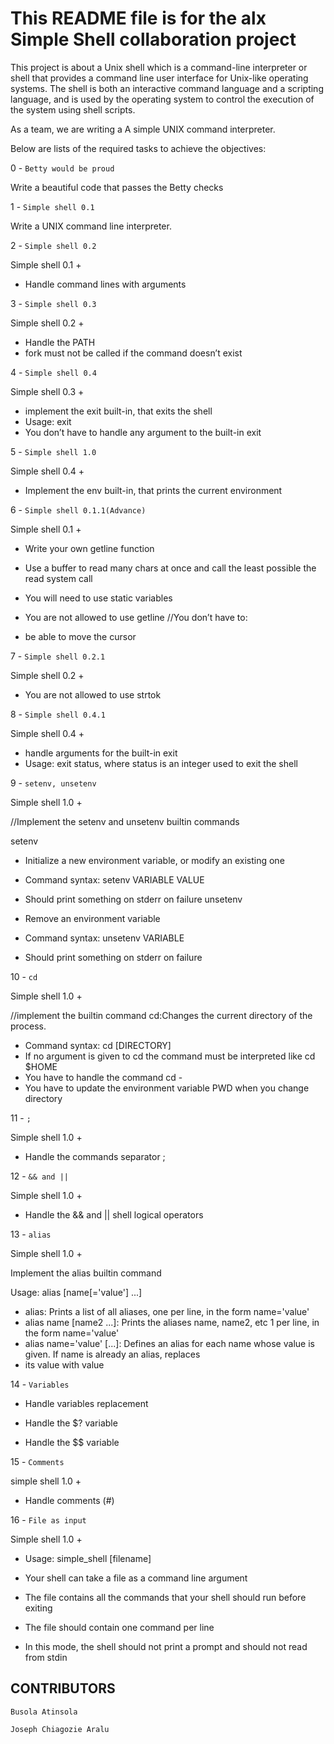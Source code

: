 # This README file is for the alx Simple Shell collaboration project

This project is about a Unix shell which is a command-line interpreter or shell that provides a command line user interface for Unix-like operating systems. The shell is both an interactive command language and a scripting language, and is used by the operating system to control the execution of the system using shell scripts.

 As a team, we are writing a A simple UNIX command interpreter.

Below are lists of the required tasks to achieve the objectives:

0 -  ``` Betty would be proud ```

Write a beautiful code that passes the Betty checks

1 - ``` Simple shell 0.1 ```

Write a UNIX command line interpreter.

2 - ``` Simple shell 0.2 ```

Simple shell 0.1 +

* Handle command lines with arguments

3 - ``` Simple shell 0.3 ```

Simple shell 0.2 +

* Handle the PATH
* fork must not be called if the command doesn’t exist

4 - ``` Simple shell 0.4 ```

Simple shell 0.3 +

* implement the exit built-in, that exits the shell
* Usage: exit
* You don’t have to handle any argument to the built-in exit

5 - ``` Simple shell 1.0 ```

Simple shell 0.4 +

* Implement the env built-in, that prints the current environment

6 -  ``` Simple shell 0.1.1(Advance) ```

Simple shell 0.1 +

* Write your own getline function
* Use a buffer to read many chars at once and call the least possible the read system call
* You will need to use static variables
* You are not allowed to use getline
//You don’t have to:

* be able to move the cursor

7 - ``` Simple shell 0.2.1 ```

Simple shell 0.2 +

* You are not allowed to use strtok

8 - ``` Simple shell 0.4.1 ```

Simple shell 0.4 +

* handle arguments for the built-in exit
* Usage: exit status, where status is an integer used to exit the shell

9 - ``` setenv, unsetenv ```

Simple shell 1.0 +

//Implement the setenv and unsetenv builtin commands

setenv

* Initialize a new environment variable, or modify an existing one
* Command syntax: setenv VARIABLE VALUE
* Should print something on stderr on failure
unsetenv

* Remove an environment variable
* Command syntax: unsetenv VARIABLE
* Should print something on stderr on failure

10 -   ``` cd ```

Simple shell 1.0 +

//implement the builtin command cd:Changes the current directory of the process.

* Command syntax: cd [DIRECTORY]
* If no argument is given to cd the command must be interpreted like cd $HOME
* You have to handle the command cd -
* You have to update the environment variable PWD when you change directory

11 - ``` ; ```

Simple shell 1.0 +

* Handle the commands separator ;

12 - ``` && and || ```

Simple shell 1.0 +

* Handle the && and || shell logical operators

13 - ``` alias ```

Simple shell 1.0 +

Implement the alias builtin command

Usage: alias [name[='value'] ...]

* alias: Prints a list of all aliases, one per line, in the form name='value'
* alias name [name2 ...]: Prints the aliases name, name2, etc 1 per line, in the form name='value'
* alias name='value' [...]: Defines an alias for each name whose value is given. If name is already an alias, replaces
* its value with value

14 - ``` Variables ```

* Handle variables replacement

* Handle the $? variable

* Handle the $$ variable

15 - ``` Comments ```

simple shell 1.0 +

* Handle comments (#)

16 -  ``` File as input ```

Simple shell 1.0 +

* Usage: simple_shell [filename]

* Your shell can take a file as a command line argument

* The file contains all the commands that your shell should run before exiting

* The file should contain one command per line

* In this mode, the shell should not print a prompt and should not read from stdin

## CONTRIBUTORS

``` Busola Atinsola ```

``` Joseph Chiagozie Aralu ```

